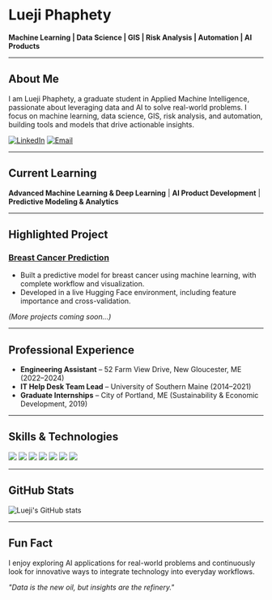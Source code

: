 # Lueji Phaphety

**Machine Learning | Data Science | GIS | Risk Analysis | Automation | AI Products**

---

## About Me
I am Lueji Phaphety, a graduate student in Applied Machine Intelligence, passionate about leveraging data and AI to solve real-world problems. I focus on machine learning, data science, GIS, risk analysis, and automation, building tools and models that drive actionable insights.  

[![LinkedIn](https://img.shields.io/badge/LinkedIn-0077B5?style=for-the-badge&logo=linkedin&logoColor=white)](https://www.linkedin.com/in/lueji-phaphety)
[![Email](https://img.shields.io/badge/Email-D14836?style=for-the-badge&logo=gmail&logoColor=white)](mailto:lphaphety.ai@gmail.com)

---

## Current Learning
**Advanced Machine Learning & Deep Learning** | **AI Product Development** | **Predictive Modeling & Analytics**

---

## Highlighted Project
### [Breast Cancer Prediction](https://huggingface.co/spaces/phaphety2025/BreastCancerPred)
- Built a predictive model for breast cancer using machine learning, with complete workflow and visualization.  
- Developed in a live Hugging Face environment, including feature importance and cross-validation.  

*(More projects coming soon…)*  

---

## Professional Experience
- **Engineering Assistant** – 52 Farm View Drive, New Gloucester, ME (2022–2024)  
- **IT Help Desk Team Lead** – University of Southern Maine (2014–2021)  
- **Graduate Internships** – City of Portland, ME (Sustainability & Economic Development, 2019)  

---

## Skills & Technologies
<p align="left">
<img src="https://img.shields.io/badge/Python-3776AB?style=for-the-badge&logo=python&logoColor=white" />
<img src="https://img.shields.io/badge/PyTorch-EE4C2C?style=for-the-badge&logo=pytorch&logoColor=white" />
<img src="https://img.shields.io/badge/TensorFlow-FF6F00?style=for-the-badge&logo=tensorflow&logoColor=white" />
<img src="https://img.shields.io/badge/FastAPI-009688?style=for-the-badge&logo=fastapi&logoColor=white" />
<img src="https://img.shields.io/badge/Git-F05032?style=for-the-badge&logo=git&logoColor=white" />
<img src="https://img.shields.io/badge/SQL-4479A1?style=for-the-badge&logo=sql&logoColor=white" />
<img src="https://img.shields.io/badge/GIS-4CAF50?style=for-the-badge&logo=esri&logoColor=white" />
</p>

---

## GitHub Stats
![Lueji's GitHub stats](https://github-readme-stats.vercel.app/api?username=lueji-ai&show_icons=true&theme=gruvbox)

---

## Fun Fact
I enjoy exploring AI applications for real-world problems and continuously look for innovative ways to integrate technology into everyday workflows.  

*"Data is the new oil, but insights are the refinery."*
